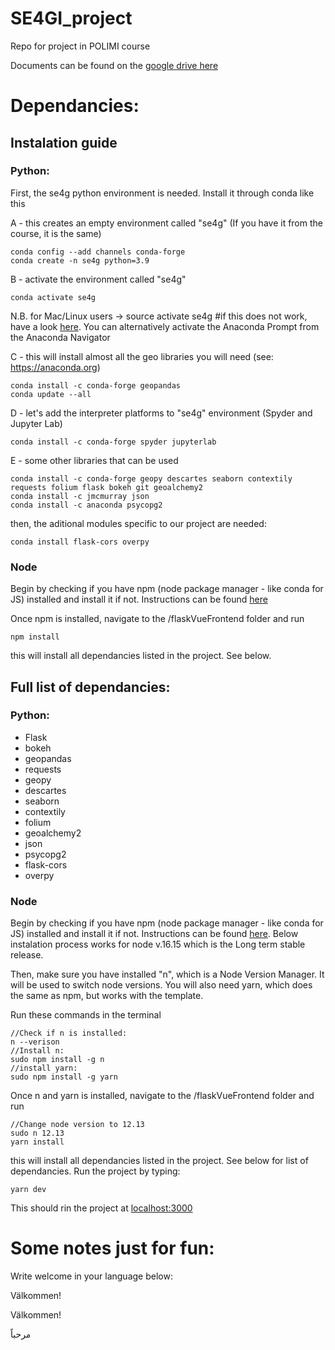 # SE4GI_project

Repo for project in POLIMI course

Documents can be found on the [google drive here](https://drive.google.com/drive/u/0/folders/1-qme17xkIi_KhyNxs10YBTd-44utuKoX)

# Dependancies:

## Instalation guide

### Python:

First, the se4g python environment is needed. Install it through conda like this

A - this creates an empty environment called "se4g" (If you have it from the course, it is the same)

    conda config --add channels conda-forge
    conda create -n se4g python=3.9

B - activate the environment called "se4g"

    conda activate se4g

N.B. for Mac/Linux users -> source activate se4g #if this does not work, have a look
[here](https://stackoverflow.com/questions/60050929/how-to-open-conda-shell-in-mac).
You can alternatively activate the Anaconda Prompt from the Anaconda Navigator

C - this will install almost all the geo libraries you will need (see: https://anaconda.org)

    conda install -c conda-forge geopandas
    conda update --all

D - let's add the interpreter platforms to "se4g" environment (Spyder and Jupyter Lab)

    conda install -c conda-forge spyder jupyterlab

E - some other libraries that can be used

    conda install -c conda-forge geopy descartes seaborn contextily requests folium flask bokeh git geoalchemy2
    conda install -c jmcmurray json
    conda install -c anaconda psycopg2

then, the aditional modules specific to our project are needed:

    conda install flask-cors overpy

### Node

Begin by checking if you have npm (node package manager - like conda for JS) installed and install it if not. Instructions can be found
[here](https://docs.npmjs.com/cli/v7/configuring-npm/install)

Once npm is installed, navigate to the /flaskVueFrontend folder and run

    npm install

this will install all dependancies listed in the project. See below. 

## Full list of dependancies:

### Python:

- Flask
- bokeh
- geopandas
- requests
- geopy
- descartes
- seaborn
- contextily
- folium
- geoalchemy2
- json
- psycopg2
- flask-cors
- overpy

### Node

Begin by checking if you have npm (node package manager - like conda for JS) installed and install it if not. Instructions can be found
[here](https://docs.npmjs.com/cli/v7/configuring-npm/install). Below instalation process works for node v.16.15 which is the Long term stable release.

Then, make sure you have installed "n", which is a Node Version Manager. It will be used to switch node versions.
You will also need yarn, which does the same as npm, but works with the template.

Run these commands in the terminal

    //Check if n is installed:
    n --verison
    //Install n:
    sudo npm install -g n
    //install yarn:
    sudo npm install -g yarn

Once n and yarn is installed, navigate to the /flaskVueFrontend folder and run

    //Change node version to 12.13
    sudo n 12.13
    yarn install

this will install all dependancies listed in the project. See below for list of dependancies.
Run the project by typing:

    yarn dev

This should rin the project at [localhost:3000](http://localhost:3000)

# Some notes just for fun:

Write welcome in your language below:

Välkommen!

Välkommen!

مرحباً
